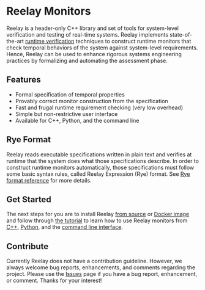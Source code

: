 # Reelay Monitors

Reelay is a header-only C++ library and set of tools for system-level verification and testing of real-time systems. Reelay implements state-of-the-art [runtime verification](https://en.wikipedia.org/wiki/Runtime_verification) techniques to construct runtime monitors that check temporal behaviors of the system against system-level requirements. Hence, Reelay can be used to enhance rigorous systems engineering practices by formalizing and automating the assessment phase. 

## Features
* Formal specification of temporal properties
* Provably correct monitor construction from the specification
* Fast and frugal runtime requirement checking (very low overhead)
* Simple but non-restrictive user interface 
* Available for C++, Python, and the command line

## Rye Format

Reelay reads executable specifications written in plain text and verifies at runtime that the system does what those specifications describe. In order to construct runtime monitors automatically, those specifications must follow some basic syntax rules, called Reelay Expression (Rye) format. See [Rye format reference](rye.md) for more details.

## Get Started

The next steps for you are to install Reelay [from source](install.md) or [Docker image](docker.md) and follow through [the tutorial](gs_intro) to learn how to use Reelay monitors from [C++](gs_cpp.md), [Python](gs_python), and the [command line interface](gs_cli.md).

## Contribute

Currently Reelay does not have a contribution guideline. However, we always welcome bug reports, enhancements, and comments regarding the project. Please use the [Issues](https://github.com/doganulus/reelay/issues) page if you have a bug report, enhancement, or comment. Thanks for your interest!
